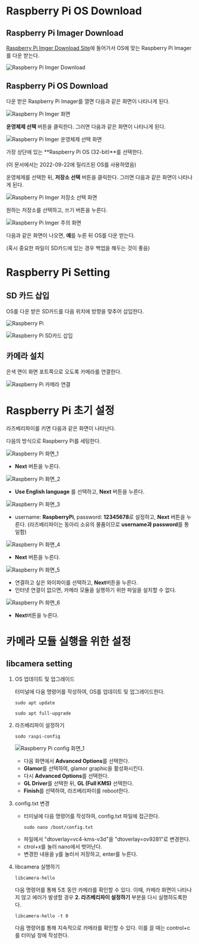 # Raspberry Pi OS Download
## Raspberry Pi Imager Download
[Raspberry Pi Imger Download Site](https://www.raspberrypi.com/software/)에 들어가서 OS에 맞는 Raspberry Pi Imager를 다운 받는다.

![Raspberry Pi Imger Download](https://github.com/CBNU-Raspberry-Pi/Raspberry-Pi-Spectrometer/blob/main/setting%20img/Raspberry%20Pi%20Imager.png "Raspberry Pi Imger download 이미지")

## Raspberry Pi OS Download
다운 받은 Raspberry Pi Imager를 열면 다음과 같은 화면이 나타나게 된다. 

![Raspberry Pi Imger 화면](https://github.com/CBNU-Raspberry-Pi/Raspberry-Pi-Spectrometer/blob/main/setting%20img/Raspberry%20Pi%20OS_1.png "Raspberry Pi Imger 화면") 

**운영체제 선택** 버튼을 클릭한다. 그러면 다음과 같은 화면이 나타나게 된다.

![Raspberry Pi Imger 운영체제 선택 화면](https://github.com/CBNU-Raspberry-Pi/Raspberry-Pi-Spectrometer/blob/main/setting%20img/Raspberry%20Pi%20OS_2.png "Raspberry Pi Imger 운영체제 선택 화면")

가장 상단에 있는 **Raspberry Pi OS (32-bit)**를 선택한다. 

(이 문서에서는 2022-09-22에 릴리즈된 OS를 사용하였음)


운영체제를 선택한 뒤, **저장소 선택** 버튼을 클릭한다. 그러면 다음과 같은 화면이 나타나게 된다.

![Raspberry Pi Imger 저장소 선택 화면](https://github.com/CBNU-Raspberry-Pi/Raspberry-Pi-Spectrometer/blob/main/setting%20img/Raspberry%20Pi%20OS_3.png "Raspberry Pi Imger 저장소 선택 화면")

원하는 저장소를 선택하고, 쓰기 버튼을 누른다.

![Raspberry Pi Imger 주의 화면](https://github.com/CBNU-Raspberry-Pi/Raspberry-Pi-Spectrometer/blob/main/setting%20img/Raspberry%20Pi%20OS_4.png "Raspberry Pi Imger 주의 화면")

다음과 같은 화면이 나오면, **예**를 누른 뒤 OS를 다운 받는다.

(혹시 중요한 파일이 SD카드에 있는 경우 백업을 해두는 것이 좋음)

# Raspberry Pi Setting
## SD 카드 삽입

OS를 다운 받은 SD카드를 다음 위치에 방향을 맞추어 삽입한다. 

![Raspberry Pi](https://github.com/CBNU-Raspberry-Pi/Raspberry-Pi-Spectrometer/blob/main/setting%20img/Raspberry%20Pi%20Setting_1.png "Raspberry Pi")

![Raspberry Pi SD카드 삽입](https://github.com/CBNU-Raspberry-Pi/Raspberry-Pi-Spectrometer/blob/main/setting%20img/Raspberry%20Pi%20Setting_2.png "Raspberry Pi SD카드 삽입")

## 카메라 설치

은색 면이 화면 포트쪽으로 오도록 카메라를 연결한다. 

![Raspberry Pi 카메라 연결](https://github.com/CBNU-Raspberry-Pi/Raspberry-Pi-Spectrometer/blob/main/setting%20img/Raspberry%20Pi%20Setting_3.gif "Raspberry 카메라 연결")


# Raspberry Pi 초기 설정

라즈베리파이를 키면 다음과 같은 화면이 나타난다. 

다음의 방식으로 Raspberry Pi를 세팅한다. 

![Raspberry Pi 화면_1](https://github.com/CBNU-Raspberry-Pi/Raspberry-Pi-Spectrometer/blob/main/setting%20img/Raspberry%20Pi%20Setup_1.png)

* **Next** 버튼을 누른다.

![Raspberry Pi 화면_2](https://github.com/CBNU-Raspberry-Pi/Raspberry-Pi-Spectrometer/blob/main/setting%20img/Raspberry%20Pi%20Setup_2.png)

* **Use English language** 를 선택하고, **Next** 버튼을 누른다.

![Raspberry Pi 화면_3](https://github.com/CBNU-Raspberry-Pi/Raspberry-Pi-Spectrometer/blob/main/setting%20img/Raspberry%20Pi%20Setup_3.png)

* username: **RaspberryPi**, password: **12345678**로 설정하고, **Next** 버튼을 누른다. (라즈베리파이는 동아리 소유의 물품이므로 **username과 password**를 통일함)

![Raspberry Pi 화면_4](https://github.com/CBNU-Raspberry-Pi/Raspberry-Pi-Spectrometer/blob/main/setting%20img/Raspberry%20Pi%20Setup_4.png)
* **Next** 버튼을 누른다.

![Raspberry Pi 화면_5](https://github.com/CBNU-Raspberry-Pi/Raspberry-Pi-Spectrometer/blob/main/setting%20img/Raspberry%20Pi%20Setup_5.png)
* 연결하고 싶은 와이파이를 선택하고, **Next**버튼을 누른다.
* 인터넷 연결이 없으면, 카메라 모듈을 실행하기 위한 파일을 설치할 수 없다.

![Raspberry Pi 화면_6](https://github.com/CBNU-Raspberry-Pi/Raspberry-Pi-Spectrometer/blob/main/setting%20img/Raspberry%20Pi%20Setup_6.png)
* **Next**버튼을 누른다.

# 카메라 모듈 실행을 위한 설정

## libcamera setting
1. OS 업데이트 및 업그레이드
   
   터미널에 다음 명령어를 작성하여, OS를 업데이트 및 업그레이드한다.
   ```
   sudo apt update
   ```
   ```
   sudo apt full-upgrade
   ```
2. 라즈베리파이 설정하기
   ```
   sodo raspi-config
   ```
   ![Raspberry Pi config 화면_1](https://github.com/CBNU-Raspberry-Pi/Raspberry-Pi-Spectrometer/blob/main/setting%20img/Raspberry%20Pi%20config_1.png)
   * 다음 화면에서 **Advanced Options**를 선택한다.
   * **Glamor**를 선택하여, glamor graphic을 활성화시킨다.
   * 다시  **Advanced Options**를 선택한다.
   * **GL Driver**를 선택한 뒤, **GL (Full KMS)** 선택한다.
   * **Finish**를 선택하여, 라즈베리파이를 reboot한다.


3. config.txt 변경
   
   * 터미널에 다음 명령어를 작성하여, config.txt 파일에 접근한다.
     ```
     sudo nano /boot/config.txt
      ```
   * 파일에서  "dtoverlay=vc4-kms-v3d"을 "dtoverlay=ov9281"로 변경한다.
   * ctrol+x를 눌러 nano에서 벗어난다.
   * 변경한 내용을 y를 눌러서 저장하고, enter를 누른다. 

4. libcamera 실행하기
   ```
   libcamera-hello
   ```
   다음 명령어를 통해 5초 동안 카메라를 확인할 수 있다. 이때, 카메라 화면이 나타나지 않고 에러가 발생할 경우 **2. 라즈베리파이 설정하기** 부분을 다시 실행하도록한다.


   ```
   libcamera-hello -t 0
   ```
   다음 명령어를 통해 지속적으로 카메라를 확인할 수 있다. 이를 끌 때는 control+c를 터미널 창에 작성한다.

   

